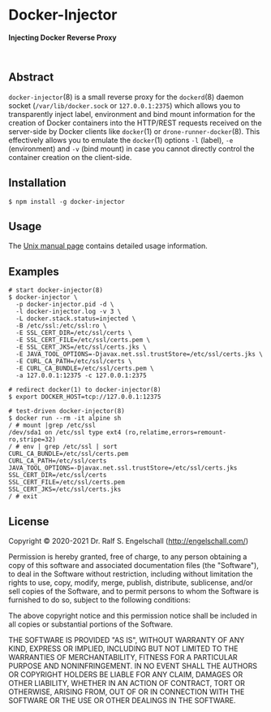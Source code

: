 
Docker-Injector
===============

**Injecting Docker Reverse Proxy**

<p/>
<img src="https://nodei.co/npm/docker-injector.png?downloads=true&stars=true" alt=""/>

<p/>
<img src="https://david-dm.org/rse/docker-injector.png" alt=""/>

Abstract
--------

`docker-injector`(8) is a small reverse proxy for the `dockerd`(8)
daemon socket (`/var/lib/docker.sock` or `127.0.0.1:2375`) which
allows you to transparently inject label, environment and bind mount
information for the creation of Docker containers into the HTTP/REST
requests received on the server-side by Docker clients like `docker`(1)
or `drone-runner-docker`(8). This effectively allows you to emulate the
`docker`(1) options `-l` (label), `-e` (environment) and `-v` (bind
mount) in case you cannot directly control the container creation on the
client-side.

Installation
------------

```
$ npm install -g docker-injector
```

Usage
-----

The [Unix manual page](https://github.com/rse/docker-injector/blob/master/docker-injector.md) contains
detailed usage information.

Examples
--------

```
# start docker-injector(8)
$ docker-injector \
  -p docker-injector.pid -d \
  -l docker-injector.log -v 3 \
  -L docker.stack.status=injected \
  -B /etc/ssl:/etc/ssl:ro \
  -E SSL_CERT_DIR=/etc/ssl/certs \
  -E SSL_CERT_FILE=/etc/ssl/certs.pem \
  -E SSL_CERT_JKS=/etc/ssl/certs.jks \
  -E JAVA_TOOL_OPTIONS=-Djavax.net.ssl.trustStore=/etc/ssl/certs.jks \
  -E CURL_CA_PATH=/etc/ssl/certs \
  -E CURL_CA_BUNDLE=/etc/ssl/certs.pem \
  -a 127.0.0.1:12375 -c 127.0.0.1:2375

# redirect docker(1) to docker-injector(8)
$ export DOCKER_HOST=tcp://127.0.0.1:12375

# test-driven docker-injector(8)
$ docker run --rm -it alpine sh
/ # mount |grep /etc/ssl
/dev/sda1 on /etc/ssl type ext4 (ro,relatime,errors=remount-ro,stripe=32)
/ # env | grep /etc/ssl | sort
CURL_CA_BUNDLE=/etc/ssl/certs.pem
CURL_CA_PATH=/etc/ssl/certs
JAVA_TOOL_OPTIONS=-Djavax.net.ssl.trustStore=/etc/ssl/certs.jks
SSL_CERT_DIR=/etc/ssl/certs
SSL_CERT_FILE=/etc/ssl/certs.pem
SSL_CERT_JKS=/etc/ssl/certs.jks
/ # exit
```

License
-------

Copyright &copy; 2020-2021 Dr. Ralf S. Engelschall (http://engelschall.com/)

Permission is hereby granted, free of charge, to any person obtaining
a copy of this software and associated documentation files (the
"Software"), to deal in the Software without restriction, including
without limitation the rights to use, copy, modify, merge, publish,
distribute, sublicense, and/or sell copies of the Software, and to
permit persons to whom the Software is furnished to do so, subject to
the following conditions:

The above copyright notice and this permission notice shall be included
in all copies or substantial portions of the Software.

THE SOFTWARE IS PROVIDED "AS IS", WITHOUT WARRANTY OF ANY KIND,
EXPRESS OR IMPLIED, INCLUDING BUT NOT LIMITED TO THE WARRANTIES OF
MERCHANTABILITY, FITNESS FOR A PARTICULAR PURPOSE AND NONINFRINGEMENT.
IN NO EVENT SHALL THE AUTHORS OR COPYRIGHT HOLDERS BE LIABLE FOR ANY
CLAIM, DAMAGES OR OTHER LIABILITY, WHETHER IN AN ACTION OF CONTRACT,
TORT OR OTHERWISE, ARISING FROM, OUT OF OR IN CONNECTION WITH THE
SOFTWARE OR THE USE OR OTHER DEALINGS IN THE SOFTWARE.

